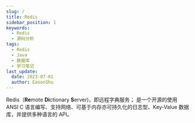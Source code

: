 ```yaml
---
slug: /
title: Redis
sidebar_position: 1
keywords:
  - Redis
  - 源码分析
tags:
  - Redis
  - Java
  - 数据库
  - 学习笔记
last_update:
  date: 2023-07-01
  author: EasonShu
---
```


Redis（**Re**mote **Di**ctionary **S**erver)，即远程字典服务；
是一个开源的使用 ANSI C 语言编写、支持网络、可基于内存亦可持久化的日志型、Key-Value 数据库，并提供多种语言的 API。

